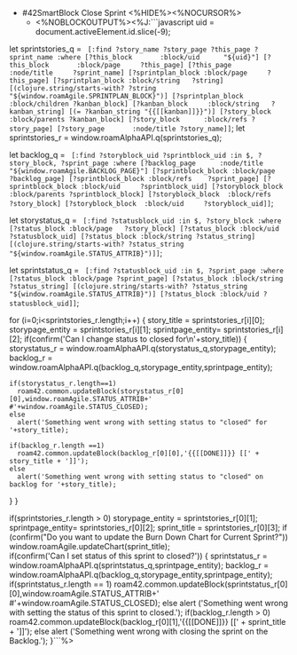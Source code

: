 - #42SmartBlock Close Sprint <%HIDE%><%NOCURSOR%>
    - <%NOBLOCKOUTPUT%><%J:```javascript
uid = document.activeElement.id.slice(-9);

let sprintstories_q = `
 [:find ?story_name ?story_page ?this_page ?sprint_name
  :where [?this_block       :block/uid      "${uid}"]
         [?this_block       :block/page     ?this_page]
         [?this_page        :node/title     ?sprint_name]
         [?sprintplan_block :block/page     ?this_page]
         [?sprintplan_block :block/string   ?string]
         [(clojure.string/starts-with? ?string "${window.roamAgile.SPRINTPLAN_BLOCK}")]
         [?sprintplan_block :block/children ?kanban_block]
         [?kanban_block     :block/string   ?kanban_string]
         [(= ?kanban_string "{{[[kanban]]}}")]
         [?story_block      :block/parents ?kanban_block]
         [?story_block      :block/refs ?story_page]
         [?story_page       :node/title ?story_name]]`;
let sprintstories_r = window.roamAlphaAPI.q(sprintstories_q);

let backlog_q = `
 [:find ?storyblock_uid ?sprintblock_uid
  :in $, ?story_block, ?sprint_page
  :where [?backlog_page      :node/title    "${window.roamAgile.BACKLOG_PAGE}"]
         [?sprintblock_block :block/page    ?backlog_page]
         [?sprintblock_block :block/refs    ?sprint_page]
		 [?sprintblock_block :block/uid     ?sprintblock_uid]
		 [?storyblock_block  :block/parents ?sprintblock_block]
         [?storyblock_block  :block/refs    ?story_block]
		 [?storyblock_block  :block/uid     ?storyblock_uid]]`;

let storystatus_q = `
 [:find ?statusblock_uid
  :in $, ?story_block
  :where [?status_block :block/page   ?story_block]
		 [?status_block :block/uid    ?statusblock_uid]
		 [?status_block :block/string ?status_string]
         [(clojure.string/starts-with? ?status_string "${window.roamAgile.STATUS_ATTRIB}")]]`;

let sprintstatus_q = `
 [:find ?statusblock_uid
  :in $, ?sprint_page
  :where [?status_block :block/page ?sprint_page]
         [?status_block :block/string ?status_string]
         [(clojure.string/starts-with? ?status_string "${window.roamAgile.STATUS_ATTRIB}")]
	     [?status_block :block/uid ?statusblock_uid]]`;

for (i=0;i<sprintstories_r.length;i++) {
  story_title      = sprintstories_r[i][0];
  storypage_entity = sprintstories_r[i][1];
  sprintpage_entity= sprintstories_r[i][2]; 
  if(confirm('Can I change status to closed for\n'+story_title)) {
    storystatus_r = window.roamAlphaAPI.q(storystatus_q,storypage_entity);
    backlog_r = window.roamAlphaAPI.q(backlog_q,storypage_entity,sprintpage_entity);

    if(storystatus_r.length==1) 
      roam42.common.updateBlock(storystatus_r[0][0],window.roamAgile.STATUS_ATTRIB+' #'+window.roamAgile.STATUS_CLOSED);
    else 
      alert('Something went wrong with setting status to "closed" for '+story_title);

    if(backlog_r.length ==1)
      roam42.common.updateBlock(backlog_r[0][0],'{{[[DONE]]}} [[' + story_title + ']]');
    else
      alert('Something went wrong with setting status to "closed" on backlog for '+story_title);
  }
}

if(sprintstories_r.length > 0)
  storypage_entity = sprintstories_r[0][1];
  sprintpage_entity= sprintstories_r[0][2];
  sprint_title     = sprintstories_r[0][3];
  if (confirm("Do you want to update the Burn Down Chart for Current Sprint?"))
    window.roamAgile.updateChart(sprint_title);  
  if(confirm('Can I set status of this sprint to closed?')) {
    sprintstatus_r = window.roamAlphaAPI.q(sprintstatus_q,sprintpage_entity);
    backlog_r = window.roamAlphaAPI.q(backlog_q,storypage_entity,sprintpage_entity);
    if(sprintstatus_r.length == 1) 
      roam42.common.updateBlock(sprintstatus_r[0][0],window.roamAgile.STATUS_ATTRIB+' #'+window.roamAgile.STATUS_CLOSED);
    else 
      alert ('Something went wrong with setting the status of this sprint to closed.');
    if(backlog_r.length > 0) 
      roam42.common.updateBlock(backlog_r[0][1],'{{[[DONE]]}} [[' + sprint_title + ']]');
    else
      alert ('Something went wrong with closing the sprint on the Backlog.');
  }```%>
